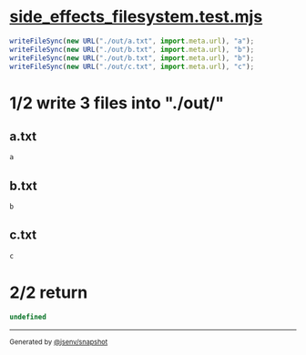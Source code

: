 # [side_effects_filesystem.test.mjs](../../side_effects_filesystem.test.mjs)

```js
writeFileSync(new URL("./out/a.txt", import.meta.url), "a");
writeFileSync(new URL("./out/b.txt", import.meta.url), "b");
writeFileSync(new URL("./out/b.txt", import.meta.url), "b");
writeFileSync(new URL("./out/c.txt", import.meta.url), "c");
```

# 1/2 write 3 files into "./out/"

## a.txt
```txt
a
```

## b.txt
```txt
b
```

## c.txt
```txt
c
```

# 2/2 return

```js
undefined
```

---

<sub>
  Generated by <a href="https://github.com/jsenv/core/tree/main/packages/independent/snapshot">@jsenv/snapshot</a>
</sub>
